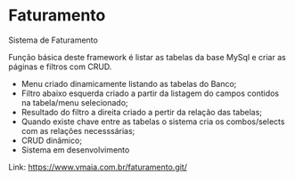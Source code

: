 # Faturamento
Sistema de Faturamento

Função básica deste framework é listar as tabelas da base MySql e criar as páginas e filtros com CRUD.

- Menu criado dinamicamente listando as tabelas do Banco;
- Filtro abaixo esquerda criado a partir da listagem do campos contidos na tabela/menu selecionado;
- Resultado do filtro a direita criado a pertir da relação das tabelas;
- Quando existe chave entre as tabelas o sistema cria os combos/selects com as relações necesssárias;
- CRUD dinâmico; 
- Sistema em desenvolvimento

Link: https://www.vmaia.com.br/faturamento.git/

